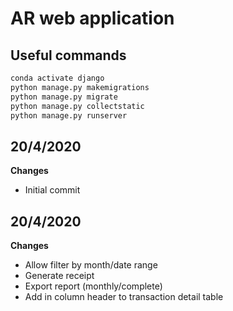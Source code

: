 # AR web application

## Useful commands

```sh
conda activate django
python manage.py makemigrations
python manage.py migrate
python manage.py collectstatic
python manage.py runserver                              
```

## 20/4/2020

**Changes**

- Initial commit

## 20/4/2020

**Changes**
- Allow filter by month/date range
- Generate receipt
- Export report (monthly/complete)
- Add in column header to transaction detail table
